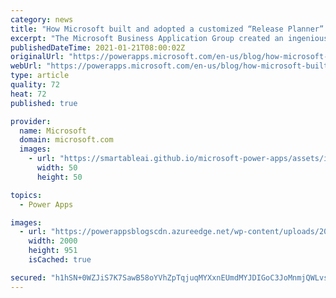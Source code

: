 ```yaml
---
category: news
title: "How Microsoft built and adopted a customized “Release Planner” app"
excerpt: "The Microsoft Business Application Group created an ingenious Power App to coordinate hundreds of product updates and releases. Through open-source technology, this same Power App can benefit your business or organization."
publishedDateTime: 2021-01-21T08:00:02Z
originalUrl: "https://powerapps.microsoft.com/en-us/blog/how-microsoft-built-and-adopted-a-customized-release-planner-app/"
webUrl: "https://powerapps.microsoft.com/en-us/blog/how-microsoft-built-and-adopted-a-customized-release-planner-app/"
type: article
quality: 72
heat: 72
published: true

provider:
  name: Microsoft
  domain: microsoft.com
  images:
    - url: "https://smartableai.github.io/microsoft-power-apps/assets/images/organizations/microsoft.com-50x50.jpg"
      width: 50
      height: 50

topics:
  - Power Apps

images:
  - url: "https://powerappsblogscdn.azureedge.net/wp-content/uploads/2021/01/Release-planner-detail-view.png"
    width: 2000
    height: 951
    isCached: true

secured: "h1hSN+0WZJiS7K7SawB58oYVhZpTqjuqMYXxnEUmdMYJDIGoC3JoMnmjQWLvs1vbXYX/t1OA+d9ecblAGhL3B9FYcBLhQIvDK88P6aXKENCj9EIAKeAUGgD2jLd3YHjglXy8yJTKmJbQIUaqjDFAY7Eite5E1S8UAlpv4ZXSIBiO8OTrnyTziXK3cAeRoLhQoSv437I0ep3t95kJKIfPab0iQNlJLDVWXRa+1dRmP1a4gHMA8j2n5cTNu9BXOaRvvpKhNv420VvPBNrII3uJYL4+AGxj0xaKoZO6GA9gFMcfZvudNL/6zKBQxyIrZzrFTBhEeUmz0e1Y3hquNxUnbdnFBrUYh6UrpAdpoLWzsyI=;L4TM6UYBiaewMdCoBjFGwg=="
---
```


